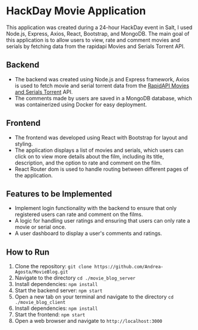 # HackDay Movie Application

This application was created during a 24-hour HackDay event in Salt, I used Node.js, Express, Axios, React, Bootstrap, and MongoDB. The main goal of this application is to allow users to view, rate and comment movies and serials by fetching data from the rapidapi Movies and Serials Torrent API. 

## Backend
- The backend was created using Node.js and Express framework,  Axios is used to fetch movie and serial torrent data from the [RapidAPI Movies and Serials Torrent](https://rapidapi.com/chenziera-6tZd0YRxmz/api/movies-and-serials-torrent/) API.
- The comments made by users are saved in a MongoDB database, which was containerized using Docker for easy deployment.

## Frontend
- The frontend was developed using React with Bootstrap for layout and styling.
- The application displays a list of movies and serials, which users can click on to view more details about the film, including its title, description, and the option to rate and comment on the film. 
- React Router dom is used to handle routing between different pages of the application.

## Features to be Implemented
- Implement login functionality with the backend to ensure that only registered users can rate and comment on the films.
- A logic for handling user ratings and ensuring that users can only rate a movie or serial once.
- A user dashboard to display a user's comments and ratings.

## How to Run
1. Clone the repository: `git clone https://github.com/Andrea-Agosta/MovieBlog.git`
2. Navigate to the directory `cd ./movie_blog_server`
3. Install dependencies: `npm install`
4. Start the backend server: `npm start`
5. Open a new tab on your terminal and navigate to the directory `cd ./movie_blog_client`
6. Install dependencies: `npm install`
7. Start the frontend: `npm start`
8. Open a web browser and navigate to `http://localhost:3000`